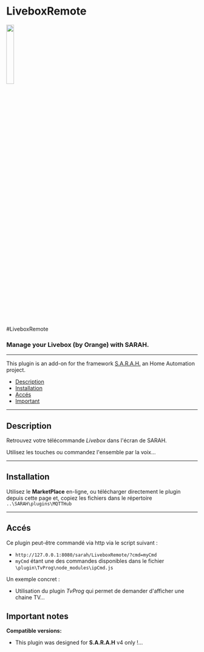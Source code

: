 # LiveboxRemote
<img src="../master/www/images/Capture.PNG" width="20%" height="20%"/>

#LiveboxRemote

### Manage your Livebox (by Orange) with SARAH.

***

This plugin is an add-on for the framework [S.A.R.A.H.](http://encausse.net/s-a-r-a-h) an Home Automation project.
* [Description](#description)
* [Installation](#install)
* [Accés](#access)
* [Important](#important)


***
<a name="description"></a>
## Description

Retrouvez votre télécommande *Livebox* dans l'écran de SARAH.

Utilisez les touches ou commandez l'ensemble par la voix...

***

<a name="install"></a>
## Installation

Utilisez le **MarketPlace** en-ligne, ou télécharger directement le plugin depuis cette page et, copiez les fichiers dans le répertoire `..\SARAH\plugins\MQTTHub`

***

<a name="access"></a>
## Accés

Ce plugin peut-être commandé via http via le script suivant :
- `http://127.0.0.1:8080/sarah/LiveboxRemote/?cmd=myCmd`
- `myCmd` étant une des commandes disponibles dans le fichier `\plugin\TvProg\node_modules\ipCmd.js`

Un exemple concret :
- Utilisation du plugin *TvProg* qui permet de demander d'afficher une chaine TV...



<a name="important"></a>
## Important notes

**Compatible versions:** 

- This plugin was designed for **S.A.R.A.H** v4 only !...